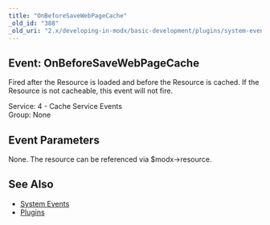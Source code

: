 ```yaml
---
title: "OnBeforeSaveWebPageCache"
_old_id: "388"
_old_uri: "2.x/developing-in-modx/basic-development/plugins/system-events/onbeforesavewebpagecache"
---
```


Event: OnBeforeSaveWebPageCache
-------------------------------

Fired after the Resource is loaded and before the Resource is cached. If the Resource is not cacheable, this event will not fire.

Service: 4 - Cache Service Events   
Group: None

Event Parameters
----------------

None. The resource can be referenced via $modx->resource.

See Also
--------

- [System Events](/revolution/2.x/developing-in-modx/basic-development/plugins/system-events "System Events")
- [Plugins](/revolution/2.x/developing-in-modx/basic-development/plugins "Plugins")